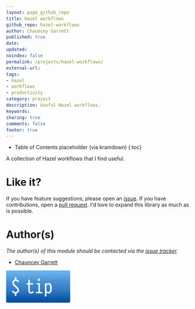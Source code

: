 ```yaml
---
layout: page_github_repo
title: Hazel workflows
github_repo: hazel-workflows
author: Chauncey Garrett
published: true
date:
updated:
noindex: false
permalink: /projects/hazel-workflows/
external-url:
tags:
- hazel
- workflows
- productivity
category: project
description: Useful Hazel workflows.
keywords:
sharing: true
comments: false
footer: true
---
```


* Table of Contents placeholder (via kramdown)
{:toc}

A collection of Hazel workflows that I find useful.

# Like it?

If you have feature suggestions, please open an [issue](https://github.com/chauncey-garrett/hazel-workflows/issues "chauncey-garrett/hazel-workflows/issues"). If you have contributions, open a [pull request](https://github.com/chauncey-garrett/hazel-workflows/pull-request "chauncey-garrett/hazel-workflows/pulls"). I'd love to expand this library as much as is possible.

# Author(s)

*The author(s) of this module should be contacted via the [issue tracker](https://github.com/chauncey-garrett/hazel-workflows/issues "chauncey-garrett/hazel-workflows/issues").*

  - [Chauncey Garrett](https://github.com/chauncey-garrett "chauncey-garrett")

[![](/img/tip.gif)](http://chauncey.io/reader-support/)
